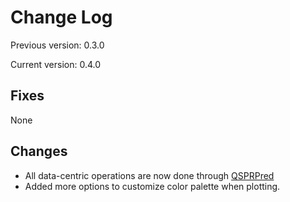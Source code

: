 # Change Log

Previous version: 0.3.0

Current version: 0.4.0


## Fixes

None

## Changes

- All data-centric operations are now done through [QSPRPred](https://github.com/CDDLeiden/QSPRPred)
- Added more options to customize color palette when plotting.